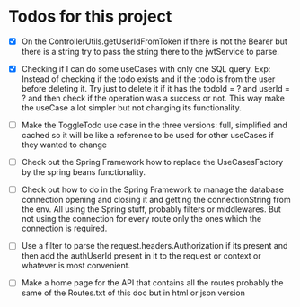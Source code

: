 # Todos for this project

  - [X] On the ControllerUtils.getUserIdFromToken if there is not the Bearer but there is a string
    try to pass the string there to the jwtService to parse.

  - [X] Checking if I can do some useCases with only one SQL query. Exp: Instead of checking if the
    todo exists and if the todo is from the user before deleting it. Try just to delete it if it has
    the todoId = ? and userId = ? and then check if the operation was a success or not. This way
    make the useCase a lot simpler but not changing its functionality.

  - [ ] Make the ToggleTodo use case in the three versions: full, simplified and cached so it will be
    like a reference to be used for other useCases if they wanted to change

  - [ ] Check out the Spring Framework how to replace the UseCasesFactory by the spring beans
    functionality.

  - [ ] Check out how to do in the Spring Framework to manage the database connection opening and
    closing it and getting the connectionString from the env. All using the Spring stuff, probably
    filters or middlewares. But not using the connection for every route only the ones which the
    connection is required.

  - [ ] Use a filter to parse the request.headers.Authorization if its present and then add the
    authUserId present in it to the request or context or whatever is most convenient.

  - [ ] Make a home page for the API that contains all the routes probably the same of the
    Routes.txt of this doc but in html or json version
